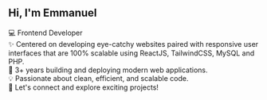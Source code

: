 ## Hi, I'm Emmanuel 

💻 Frontend Developer <br />
✨ Centered on developing eye-catchy websites paired with responsive user interfaces that are 100% scalable using ReactJS, TailwindCSS, MySQL and PHP. <br />
🚀 3+ years building and deploying modern web applications. <br />
💡 Passionate about clean, efficient, and scalable code. <br />
🔗 Let's connect and explore exciting projects!
